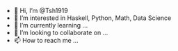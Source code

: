 - 👋 Hi, I’m @Tsh1919
- 👀 I’m interested in Haskell, Python, Math, Data Science  
- 🌱 I’m currently learning ...
- 💞️ I’m looking to collaborate on ...
- 📫 How to reach me ...

<!---
Tsh1919/Tsh1919 is a ✨ special ✨ repository because its `README.md` (this file) appears on your GitHub profile.
You can click the Preview link to take a look at your changes.
--->
